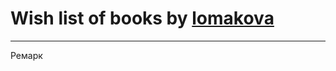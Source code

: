 # Wish list of books by [lomakova](https://www.facebook.com/app_scoped_user_id/1590890954315215/)
---

Ремарк

